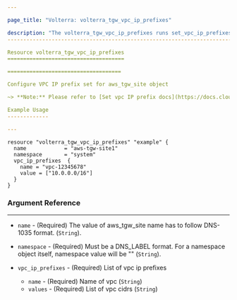 ```yaml
---

page_title: "Volterra: volterra_tgw_vpc_ip_prefixes"

description: "The volterra_tgw_vpc_ip_prefixes runs set_vpc_ip_prefixes api on aws_tgw_site"
--------------------------------------------------------------------------------------------

Resource volterra_tgw_vpc_ip_prefixes
=====================================

====================================

Configure VPC IP prefix set for aws_tgw_site object

~> **Note:** Please refer to [Set vpc IP prefix docs](https://docs.cloud.f5.com/docs/api/views-aws-tgw-site#operation/ves.io.schema.views.aws_tgw_site.CustomAPI.SetVPCIpPrefixes) to learn more ~> **Note:** This resource works well as part of Volterra's aws_tgw_site site bring up terraform script. Please do not use this on already provisioned aws_tgw_site site.

Example Usage
-------------

---
```


```hcl
resource "volterra_tgw_vpc_ip_prefixes" "example" {
  name            = "aws-tgw-site1"
  namespace       = "system"
  vpc_ip_prefixes  {
    name = "vpc-12345678"
    value = ["10.0.0.0/16"]
  }
}

```

### Argument Reference

---

-	`name` - (Required) The value of aws_tgw_site name has to follow DNS-1035 format. (`String`).

-	`namespace` - (Required) Must be a DNS_LABEL format. For a namespace object itself, namespace value will be "" (`String`).

-	`vpc_ip_prefixes` - (Required) List of vpc ip prefixes

	-	`name` - (Required) Name of vpc (`String`\)
	-	`values` - (Required) List of vpc cidrs (`String`\)

